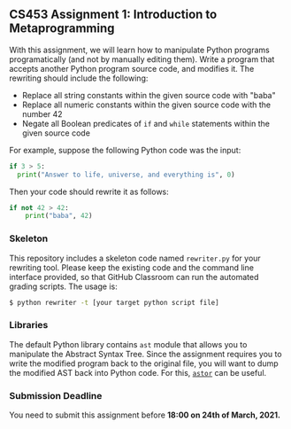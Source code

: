 ## CS453 Assignment 1: Introduction to Metaprogramming

With this assignment, we will learn how to manipulate Python programs programatically (and not by manually editing them). Write a program that accepts another Python program source code, and modifies it. The rewriting should include the following:

- Replace all string constants within the given source code with "baba"
- Replace all numeric constants within the given source code with the number 42
- Negate all Boolean predicates of `if` and `while` statements within the given source code

For example, suppose the following Python code was the input:

```python
if 3 > 5:
  print("Answer to life, universe, and everything is", 0)
```

Then your code should rewrite it as follows:

```python
if not 42 > 42:
	print("baba", 42)
```

### Skeleton

This repository includes a skeleton code named `rewriter.py` for your rewriting tool. Please keep the existing code and the command line interface provided, so that GitHub Classroom can run the automated grading scripts. The usage is:

```bash
$ python rewriter -t [your target python script file]
```

### Libraries

The default Python library contains `ast` module that allows you to manipulate the Abstract Syntax Tree. Since the assignment requires you to write the modified program back to the original file, you will want to dump the modified AST back into Python code. For this, [`astor`](https://pypi.org/project/astor/) can be useful.

### Submission Deadline

You need to submit this assignment before **18:00 on 24th of March, 2021.**

